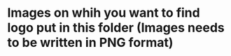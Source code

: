 # Images on whih you want to find logo put in this folder (Images needs to be written in PNG format)